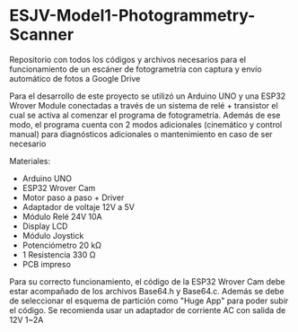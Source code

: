 # ESJV-Model1-Photogrammetry-Scanner
Repositorio con todos los códigos y archivos necesarios para el funcionamiento de un escáner de fotogrametría con captura y envío automático de fotos a Google Drive

Para el desarrollo de este proyecto se utilizó un Arduino UNO y una ESP32 Wrover Module conectadas a través de un sistema de relé + transistor el cual se activa al comenzar el programa de fotogrametría.
Además de ese modo, el programa cuenta con 2 modos adicionales (cinemático y control manual) para diagnósticos adicionales o mantenimiento en caso de ser necesario

Materiales:
 - Arduino UNO
 - ESP32 Wrover Cam
 - Motor paso a paso + Driver
 - Adaptador de voltaje 12V a 5V
 - Módulo Relé 24V 10A
 - Display LCD
 - Módulo Joystick
 - Potenciómetro 20 kΩ
 - 1 Resistencia 330 Ω
 - PCB impreso

Para su correcto funcionamiento, el código de la ESP32 Wrover Cam debe estar acompañado de los archivos Base64.h y Base64.c. Además se debe de seleccionar el esquema de partición como "Huge App" para poder subir el código.
Se recomienda usar un adaptador de corriente AC con salida de 12V 1~2A
